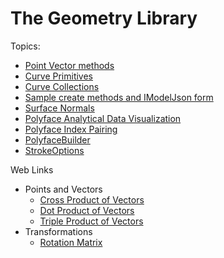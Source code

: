 # The Geometry Library

Topics:

* [Point Vector methods](./PointVector.md)
* [Curve Primitives](./CurvePrimitive.md)
* [Curve Collections](./CurveCollection.md)
* [Sample create methods and IModelJson form](./IModelJsonGeometrySchema.md)
* [Surface Normals](./FacetNormals.md)
* [Polyface Analytical Data Visualization](./PolyfaceAuxData.md)
* [Polyface Index Pairing](./PolyfaceIndexPairing.md)
* [PolyfaceBuilder](./PolyfaceBuilder.md)
* [StrokeOptions](./StrokeOptions.md)

Web Links

* Points and Vectors
  * [Cross Product of Vectors](https://en.wikipedia.org/wiki/Cross_product)
  * [Dot Product of Vectors](https://en.wikipedia.org/wiki/Dot_product)
  * [Triple Product of Vectors](https://en.wikipedia.org/wiki/Triple_product)
* Transformations
  * [Rotation Matrix](https://en.wikipedia.org/wiki/Rotation_matrix)
